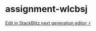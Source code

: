 # assignment-wlcbsj

[Edit in StackBlitz next generation editor ⚡️](https://stackblitz.com/~/github.com/t0moon/assignment-wlcbsj)
